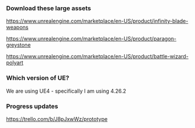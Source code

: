 ### Download these large assets
https://www.unrealengine.com/marketplace/en-US/product/infinity-blade-weapons  

https://www.unrealengine.com/marketplace/en-US/product/paragon-greystone  

https://www.unrealengine.com/marketplace/en-US/product/battle-wizard-polyart  
  
### Which version of UE?  
We are using UE4 - specifically I am using 4.26.2  
  
### Progress updates  
https://trello.com/b/J8pJxwWz/prototype